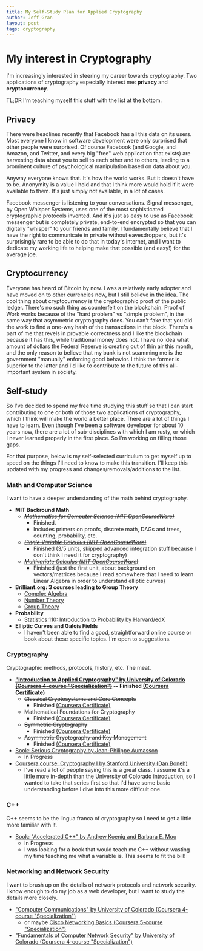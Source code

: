```yaml
---
title: My Self-Study Plan for Applied Cryptography
author: Jeff Gran
layout: post
tags: cryptography
---
```


# My interest in Cryptography

I'm increasingly interested in steering my career towards cryptography. Two applications of cryptography especially interest me: **privacy** and **cryptocurrency**.

TL;DR I'm teaching myself this stuff with the list at the bottom.


## Privacy

There were headlines recently that Facebook has all this data on its users. Most everyone I know in software development were only surprised that other people were surprised. Of course Facebook (and Google, and Amazon, and Twitter, and every big "free" web application that exists) are harvesting data about you to sell to each other and to others, leading to a prominent culture of psychological manipulation based on data about you.

Anyway everyone knows that. It's how the world works. But it doesn't have to be. Anonymity is a value I hold and that I think more would hold if it were available to them. It's just simply not available, in a lot of cases. 

Facebook messenger is listening to your conversations. Signal messenger, by Open Whisper Systems, uses one of the most sophisticated cryptographic protocols invented. And it's just as easy to use as Facebook messenger but is completely private, end-to-end encrypted so that you can digitally "whisper" to your friends and family. I fundamentally believe that I have the right to communicate in private without eavesdroppers, but it's surprisingly rare to be able to do that in today's internet, and I want to dedicate my working life to helping make that possible (and easy!) for the average joe.

## Cryptocurrency

Everyone has heard of Bitcoin by now. I was a relatively early adopter and have moved on to other currencies now, but I still believe in the idea. The cool thing about cryptocurrency is the cryptographic proof of the public ledger. There's no such thing as counterfeit on the blockchain. Proof of Work works because of the "hard problem" vs "simple problem", in the same way that asymmetric cryptography does. You can't fake that you did the work to find a one-way hash of the transactions in the block. There's a part of me that revels in provable correctness and I like the blockchain because it has this, while traditional money does not. I have no idea what amount of dollars the Federal Reserve is creating out of thin air this month, and the only reason to believe that my bank is not scamming me is the government "manually" enforcing good behavior. I think the former is superior to the latter and I'd like to contribute to the future of this all-important system in society.


## Self-study

So I've decided to spend my free time studying this stuff so that I can start contributing to one or both of those two applications of cryptography, which I think will make the world a better place. There are a lot of things I have to learn. Even though I've been a software developer for about 10 years now, there are a lot of sub-disciplines with which I am rusty, or which I never learned properly in the first place. So I'm working on filling those gaps.

For that purpose, below is my self-selected curriculum to get myself up to speed on the things I'll need to know to make this transition. I'll keep this updated with my progress and changes/removals/additions to the list.


### Math and Computer Science
    
I want to have a deeper understanding of the math behind cryptography.

- **MIT Backround Math**
  - ~~*[Mathematics for Computer Science (MIT OpenCourseWare)](https://ocw.mit.edu/courses/electrical-engineering-and-computer-science/6-042j-mathematics-for-computer-science-spring-2015/)*~~
    - Finished. 
    - Includes primers on proofs, discrete math, DAGs and trees, counting, probability, etc.
  - ~~*[Single Variable Calculus (MIT OpenCourseWare)](https://ocw.mit.edu/courses/mathematics/18-01sc-single-variable-calculus-fall-2010/syllabus/)*~~
    - Finished (3/5 units, skipped advanced integration stuff because I don't think I need it for cryptography)
  - ~~*[Multivariate Calculus (MIT OpenCourseWare)](https://ocw.mit.edu/courses/mathematics/18-02sc-multivariable-calculus-fall-2010/Syllabus/)*~~
    - Finished (just the first unit, about background on vectors/matrices because I read somewhere that I need to learn Linear Algebra in order to understand elliptic curves)
- **Brilliant.org: 3 courses leading to Group Theory**
  - [Complex Algebra](https://brilliant.org/courses/complex-algebra/#course-map-modal)
  - [Number Theory](https://brilliant.org/courses/basic-number-theory/)
  - [Group Theory](https://brilliant.org/courses/group-theory/)
- **Probability**
  - [Statistics 110: Introduction to Probability by Harvard/edX](https://www.edx.org/course/introduction-to-probability-0)
- **Elliptic Curves and Galois Fields**
  - I haven't been able to find a good, straightforward online course or book about these specific topics. I'm open to suggestions.

### Cryptography

Cryptographic methods, protocols, history, etc. The meat.

- **~~["Introduction to Applied Cryptography" by University of Colorado (Coursera 4-course "Specialization")](https://www.coursera.org/specializations/introduction-applied-cryptography)~~ -- Finished [(Coursera Certificate)](https://www.coursera.org/account/accomplishments/specialization/SMHX4NSHFSRD)**
  - ~~Classical Cryptosystems and Core Concepts~~
    - Finished [(Coursera Certificate)](https://www.coursera.org/account/accomplishments/records/UF2XEQPE8FXB)
  - ~~Mathematical Foundations for Cryptography~~
    - Finished [(Coursera Certificate)](https://www.coursera.org/account/accomplishments/records/DCQ7NTC24G2Q)
  - ~~Symmetric Cryptography~~
    - Finished [(Coursera Certificate)](https://www.coursera.org/account/accomplishments/records/CNJGHDR8E93M)
  - ~~Asymmetric Cryptography and Key Management~~
    - Finished [(Coursera Certificate)](https://www.coursera.org/account/accomplishments/records/VK7MERCJXFGK)
- [Book: Serious Cryptography by Jean-Philippe Aumasson](https://nostarch.com/seriouscrypto)
  - In Progress
- [Coursera course: Cryptography I by Stanford University (Dan Boneh)](https://www.coursera.org/learn/crypto)
  - I've read a lot of people saying this is a great class. I assume it's a little more in-depth than the University of Colorado introduction, so I wanted to take that series first so that I'd have some basic understanding before I dive into this more difficult one.

### C++

C++ seems to be the lingua franca of cryptography so I need to get a little more familiar with it.

- [Book: "Accelerated C++" by Andrew Koenig and Barbara E. Moo](http://libertar.io/lab/wp-content/uploads/2017/03/Andrew-Koening-and-Barbara-E.-Moo-Accelerated-C-.pdf)
  - In Progress
  - I was looking for a book that would teach me C++ without wasting my time teaching me what a variable is. This seems to fit the bill!

### Networking and Network Security

I want to brush up on the details of network protocols and network security. I know enough to do my job as a web developer, but I want to study the details more closely.

- ["Computer Communications" by University of Colorado (Coursera 4-course "Specialization")](https://www.coursera.org/specializations/computer-communications)
  - or maybe [Cisco Networking Basics (Coursera 5-course "Specialization")](https://www.coursera.org/specializations/networking-basics)
- ["Fundamentals of Computer Network Security" by University of Colorado (Coursera 4-course "Specialization")](https://www.coursera.org/specializations/computer-network-security)
